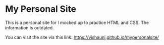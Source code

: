 # My Personal Site
This is a personal site for I mocked up to practice HTML and CSS. The information is outdated.

You can visit the site via this link: https://vishaunj.github.io/mypersonalsite/

